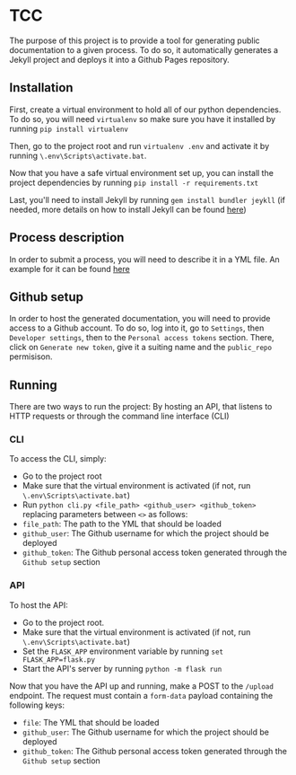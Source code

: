 # TCC
The purpose of this project is to provide a tool for generating public documentation to a given process. To do so, it automatically generates a Jekyll project and deploys it into a Github Pages repository.

## Installation
First, create a virtual environment to hold all of our python dependencies. To do so, you will need `virtualenv` so make sure you have it installed by running `pip install virtualenv`

Then, go to the project root and run `virtualenv .env` and activate it by running `\.env\Scripts\activate.bat`.

Now that you have a safe virtual environment set up, you can install the project dependencies by running `pip install -r requirements.txt`

Last, you'll need to install Jekyll by running `gem install bundler jeykll` (if needed, more details on how to install Jekyll can be found [here](https://jekyllrb.com/docs/installation/))

## Process description
In order to submit a process, you will need to describe it in a YML file. An example for it can be found [here](https://github.com/alexpsilva/TCC/blob/main/mock.yml)

## Github setup
In order to host the generated documentation, you will need to provide access to a Github account. To do so, log into it, go to `Settings`, then `Developer settings`, then to the `Personal access tokens` section. There, click on `Generate new token`, give it a suiting name and the `public_repo` permisison.

## Running
There are two ways to run the project: By hosting an API, that listens to HTTP requests or through the command line interface (CLI)

### CLI
To access the CLI, simply:
 - Go to the project root
 - Make sure that the virtual environment is activated (if not, run `\.env\Scripts\activate.bat`)
 - Run `python cli.py <file_path> <github_user> <github_token>` replacing parameters between `<>` as follows: 
 - `file_path`: The path to the YML that should be loaded
 - `github_user`: The Github username for which the project should be deployed
 - `github_token`: The Github personal access token generated through the `Github setup` section 

### API
To host the API:
 - Go to the project root.
 - Make sure that the virtual environment is activated (if not, run `\.env\Scripts\activate.bat`)
 - Set the `FLASK_APP` environment variable by running `set FLASK_APP=flask.py`
 - Start the API's server by running `python -m flask run`

Now that you have the API up and running, make a POST to the `/upload` endpoint. The request must contain a `form-data` payload containing the following keys:
 - `file`: The YML that should be loaded
 - `github_user`: The Github username for which the project should be deployed
 - `github_token`: The Github personal access token generated through the `Github setup` section
